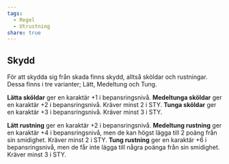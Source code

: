 ```yaml
---
tags:
  - Regel
  - Utrustning
share: true
---
```

## Skydd
För att skydda sig från skada finns skydd, alltså sköldar och rustningar. Dessa finns i tre varianter; Lätt, Medeltung och Tung.

**Lätta sköldar** ger en karaktär +1 i bepansringsnivå.
**Medeltunga sköldar** ger en karaktär +2 i bepansringsnivå. Kräver minst 2 i STY.
**Tunga sköldar** ger en karaktär +3 i bepansringsnivå. Kräver minst 3 i STY.

**Lätt rustning** ger en karaktär +2 i bepansringsnivå.
**Medeltung rustning** ger en karaktär +4 i bepansringsnivå, men de kan högst lägga till 2 poäng från sin smidighet. Kräver minst 2 i STY.
**Tung rustning** ger en karaktär +6 i bepansringsnivå, men de får inte lägga till några poänga från sin smidighet. Kräver minst 3 i STY.